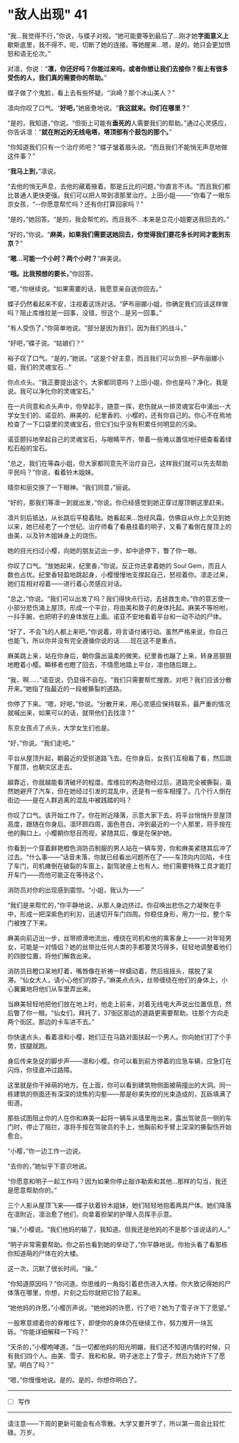 # "敌人出现" 41

“我...我觉得不行，”你说，与蝶子对视。“她可能要等到最后了...刚才她**字面意义上**歇斯底里，我不得不，呃，切断了她的连接。等她醒来...嗯，是的。她只会更加愤怒和语无伦次。”

对凛，你说：“**凛，你还好吗？你能过来吗，或者你想让我们去接你？街上有很多受伤的人，我们真的需要你的帮助。**”

蝶子做了个鬼脸，看上去有些怀疑。“浜崎？那个冰山美人？”

凛向你叹了口气。“**好吧，**”她疲惫地说。“**我这就来。你们在哪里？**”

“是的，我知道，”你说。“但街上可能有**垂死的**人需要我们的帮助。”通过心灵感应，你告诉凛：“**就在附近的无线电塔，塔顶部有个鼓包的那个。**”

“你知道我们只有一个治疗师吧？”蝶子皱着眉头说。“而且我们不能悄无声息地做这件事？”

“**我马上到，**”凛说。

“去他的悄无声息，去他的藏着掖着。那是丘比的问题，”你直言不讳。“而且我们都比普通人更快更强。我们可以把人带到凛那里治疗。上田小姐-——”你看了一眼东京女孩，“--你愿意帮忙吗？还有你打算回家吗？”

“是的，”她回答。“是的，我会帮忙的。而且我不...本来是立花小姐要送我回去的。”

“好的，”你说。“**麻美，如果我们需要送她回去，你觉得我们要花多长时间才能到东京？**”

“**嗯...可能一个小时？两个小时？**”麻美说。

“**哦。比我预想的要长，**”你回答。

“嗯，”你继续说。“如果需要的话，我愿意亲自送你回去。”

蝶子仍然看起来不安，注视着这场对话。“萨布丽娜小姐，你确定我们应该这样做吗？阻止库维拉是一回事，没错，但这个...是另一回事。”

“有人受伤了，”你简单地说。“部分是因为我们，因为我们的战斗。”

“好吧，”蝶子说。“姑娘们？”

裕子叹了口气。“是的，”她说。“这是个好主意，而且我们可以负担--萨布丽娜小姐，我们的灵魂宝石...”

你点点头。“我正要提出这个。大家都同意吗？上田小姐，你也是吗？净化，我是说。我可以净化你的灵魂宝石。”

在一片同意和点头声中，你举起手，随意一挥，悲伤就从一排灵魂宝石中涌出--大学女生们的、诺亚的、麻美的、纪里香的、小樱的，还有你自己的。你心不在焉地检查了一下口袋里的灵魂宝石，但它们似乎没有积累任何明显的污染。

诺亚颤抖地举起自己的灵魂宝石，与眼睛平齐，带着一些难以置信地仔细查看着绿松石般的宝石。

“总之，我们在等森小姐，但大家都同意先不治疗自己，这样我们就可以先去帮助平民吗？”你说，看着铃木姐妹。

晴奈和丽交换了一下眼神。“我们同意，”丽说。

“好的，那我们等凛一到就出发，”你说。你已经感觉到她正穿过屋顶朝这里赶来。

凛片刻后抵达，从长跳后平稳着陆。她看起来...饱经风霜，仿佛自从你上次见到她以来，她已经老了一个世纪。治疗师看了看悬挂着的明子，又看了看倒在屋顶上的由美，以及铃木姐妹身上的烧伤。

她的目光扫过小樱，向她的朋友迈出一步，却中途停下，瞥了你一眼。

 你叹了口气。“放她起来，纪里香，”你说。反正你还拿着她的 Soul Gem，而且人数也占优。纪里香轻盈地跳起身，小樱慢慢地支撑起自己，怒视着你。凛走过来，她们互相对视着——进行着心灵感应对话。

 “总之，”你说。“我们可以出发了吗？我们得快点行动，去拯救生命。”你的意志使一小部分悲伤涌上屋顶，形成一个平台，将由美和敦子的身体托起。麻美不等吩咐，一抖手腕，也把明子的身体放在上面。诺亚不安地看着平台和一动不动的尸体。

 “好了，不会飞的人都上来吧，”你说着，将言语付诸行动。虽然严格来说，你自己也能飞，所以你并没有完全遵循你说的话......现在这不是重点。

 麻美跳上来，站在你身后，朝你露出温柔的微笑。纪里香也蹦了上来，转身恶狠狠地瞪着小樱。瞬移者也瞪了回去，不情愿地踏上平台，凛也随后跟上。

 “我，啊......”诺亚说，仍显得不自在。“我们只需要帮忙搜救，对吧？我们应该分散开来。”她指了指最近的一段被撕裂的道路。

 你停了下来。“嗯，好吧，”你说。“分散开来，用心灵感应保持联系，最严重的情况就喊出来，如果可以的话，就带他们去找凛？”

 东京女孩点了点头，大学女生们也是。

 “好，”你说。“我们走吧。”

 平台从屋顶升起，朝最近的受损道路飞去。在你身后，女孩们互相看了看，然后跳下屋顶，也朝灾区走去。

 越靠近，你就越能看清破坏的程度。库维拉的构造物经过后，道路完全被撕裂，虽然她避开了汽车，但在她经过引发的混乱中，还是有一些车相撞了。几个行人倒在街边——是在人群逃离的混乱中被践踏的吗？

 你叹了口气。该开始工作了。你在附近降落，示意大家下去，将平台悄悄升至屋顶高度，跟随在你身后。凛环顾四周，面色苍白，冲到最近的一个人那里，将手按在他的胸口上。小樱朝你怒目而视，紧随其后，像是在保护她。

 你看到一个穿着鲜艳橙色消防员制服的男人站在一辆车旁，你和麻美紧随其后冲了过去。“什么事——”话音未落，你就已经看出问题所在了——车顶向内凹陷，卡住了车门，司机瘫倒在破裂的车窗上，副驾驶座上也有人。他们需要特殊工具才能打开车门——而他可能正在等待这个。

 消防员对你的出现感到震惊。“小姐，我认为——”

 “我们是来帮忙的，”你平静地说，从那人身边挤过。你召唤出悲伤之力凝聚在手中，形成一把深紫色的利刃，迅速切开车门四周。你稳住身形，用力一拉，整个车门被拽了下来。
 
麻美向前迈出一步，丝带顺滑地流出，缠绕在司机和他的乘客身上——一对年轻男女，可能是一对情侣？她的丝带比任何人类的手都要灵巧得多，轻轻地调整着他们的四肢位置，将他们解救出来。

消防员目瞪口呆地盯着，嘴唇像在祈祷一样蠕动着，然后摇摇头，摆脱了呆滞。“仙女大人，请小心他们的脖子。”麻美点点头，丝带缠绕在他们的身体上，小心翼翼地将他们从车里弄出来。

当麻美轻轻地把他们放在地上时，他走上前来，对着无线电大声说出位置信息，然后瞥了你一眼。“仙女们，拜托了，37街区那边的道路更需要帮助。往那个方向走两个街区。那边的卡车进不去。”

你快速点头，看着凛和小樱，她们正在马路对面扶起一个男人。你向她们打了个手势，拔腿就跑。

身后传来急促的脚步声——凛和小樱。你可以看到前方停着的应急车辆，应急灯在闪烁，你径直冲过路障。

这里就是你干掉萌的地方。在上面，你可以看到建筑物侧面被萌撞出的大洞。同一栋建筑的侧面还有深深的烧焦的沟壑——那是砂美失控的光束造成的，瓦砾填满了街道。

那些试图阻止你的人在你和麻美一起将一辆车从墙里拖出来，露出驾驶员一侧的车门时，停止了阻拦，凛将手按在驾驶员的手上，他胸前和手臂上深深的撕裂伤开始愈合。

“小樱，”你一边工作一边说。

“去你的，”她似乎下意识地说。

“你愿意和明子一起工作吗？因为如果你停止敲诈勒索和其他…那样的勾当，我还是愿意帮助你的。”

三个人影从屋顶飞来——蝶子驮着铃木姐妹，她们轻轻地抱着两具尸体。她们降落在凛附近，凛治愈了他们，向拿着担架的护理人员挥手示意。

“操，”小樱说。“我们他妈的输了，我知道。但我还是他妈的不是那个该说话的人。”

“明子非常需要帮助。你之前也看到她的举动了，”你平静地说。你抬头看了看那栋你知道萌的尸体在的大楼。

这一次，沉默了很长时间。“操。”

“你知道原因吗？”你问道。你思维的一角指引着悲伤进入大楼。你大致记得她的尸体落在哪里，你想，片刻之后你就把它捡了起来。

“她他妈的许愿，”小樱厉声说。“她他妈的许愿，行了吧？她为了雪子许下了愿望。”

一股寒意顺着你的脊椎往下，即使你的身体仍在继续工作，努力推开一块瓦砾。“你能详细解释一下吗？”

“天杀的，”小樱咆哮道。“当一切都他妈的阳光明媚，我们还不知道内情的时候，只有我们四个人。由美、雪子、我和和泉。明子迷恋上了雪子，然后为她许下了愿望。明白了吗？”

“嗯，”你慢慢地说。是的。是的，你想你明白了。

---

- [ ] 写作

---

请注意——下周的更新可能会有点零散。大学又要开学了，所以第一周会比较忙碌。万岁。
